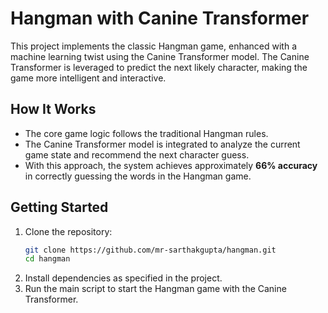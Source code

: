 # Hangman with Canine Transformer

This project implements the classic Hangman game, enhanced with a machine learning twist using the Canine Transformer model. The Canine Transformer is leveraged to predict the next likely character, making the game more intelligent and interactive.

## How It Works

- The core game logic follows the traditional Hangman rules.
- The Canine Transformer model is integrated to analyze the current game state and recommend the next character guess.
- With this approach, the system achieves approximately **66% accuracy** in correctly guessing the words in the Hangman game.

## Getting Started

1. Clone the repository:
    ```bash
    git clone https://github.com/mr-sarthakgupta/hangman.git
    cd hangman
    ```
2. Install dependencies as specified in the project.
3. Run the main script to start the Hangman game with the Canine Transformer.
